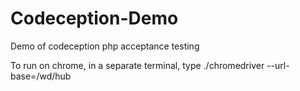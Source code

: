 # Codeception-Demo
Demo of codeception php acceptance testing

To run on chrome, in a separate terminal, type ./chromedriver --url-base=/wd/hub
